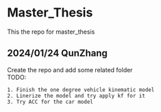 # Master_Thesis
This the repo for master_thesis
## 2024/01/24 QunZhang
Create the repo and add some related folder   
TODO: 
```
1. Finish the one degree vehicle kinematic model
2. Linerize the model and try apply kf for it
3. Try ACC for the car model
```